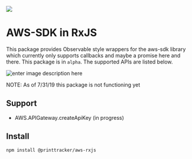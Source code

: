 ![](https://i.imgur.com/92ryAtQ.png)

#  AWS-SDK in RxJS 
This package provides Observable style wrappers for the aws-sdk library which currently only supports callbacks and maybe a promise here and there. This package is in `alpha`. The supported APIs are listed below. 

![enter image description here](https://img.shields.io/badge/version-alpha-yellow)

NOTE: As of 7/31/19 this package is not functioning yet

## Support
* AWS.APIGateway.createApiKey (in progress)

## Install
`npm install @printtracker/aws-rxjs`